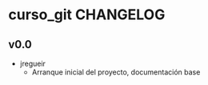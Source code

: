 curso_git CHANGELOG
===================

v0.0
------
- jregueir
    - Arranque inicial del proyecto, documentación base